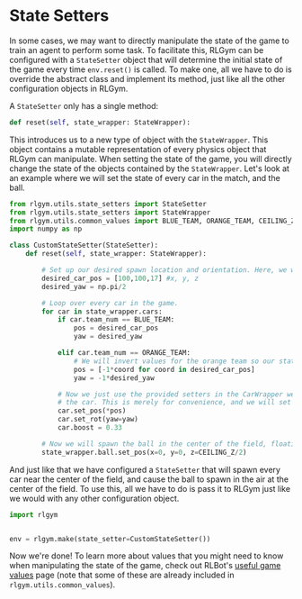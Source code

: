 # State Setters

In some cases, we may want to directly manipulate the state of the game to train an agent to perform some task.
To facilitate this, RLGym can be configured with a `StateSetter` object that will determine the initial state of the game every time `env.reset()` is called.
To make one, all we have to do is override the abstract class and implement its method, just like all the other configuration objects in RLGym.

A `StateSetter` only has a single method:

```python
def reset(self, state_wrapper: StateWrapper):
```

This introduces us to a new type of object with the `StateWrapper`.
This object contains a mutable representation of every physics object that RLGym can manipulate.
When setting the state of the game, you will directly change the state of the objects contained by the `StateWrapper`.
Let's look at an example where we will set the state of every car in the match, and the ball.

```python
from rlgym.utils.state_setters import StateSetter
from rlgym.utils.state_setters import StateWrapper
from rlgym.utils.common_values import BLUE_TEAM, ORANGE_TEAM, CEILING_Z
import numpy as np

class CustomStateSetter(StateSetter):
    def reset(self, state_wrapper: StateWrapper):

        # Set up our desired spawn location and orientation. Here, we will only change the yaw, leaving the remaining orientation values unchanged.
        desired_car_pos = [100,100,17] #x, y, z
        desired_yaw = np.pi/2

        # Loop over every car in the game.
        for car in state_wrapper.cars:
            if car.team_num == BLUE_TEAM:
                pos = desired_car_pos
                yaw = desired_yaw

            elif car.team_num == ORANGE_TEAM:
                # We will invert values for the orange team so our state setter treats both teams in the same way.
                pos = [-1*coord for coord in desired_car_pos]
                yaw = -1*desired_yaw

            # Now we just use the provided setters in the CarWrapper we are manipulating to set its state. Note that here we are unpacking the pos array to set the position of 
            # the car. This is merely for convenience, and we will set the x,y,z coordinates directly when we set the state of the ball in a moment.
            car.set_pos(*pos)
            car.set_rot(yaw=yaw)
            car.boost = 0.33

        # Now we will spawn the ball in the center of the field, floating in the air.
        state_wrapper.ball.set_pos(x=0, y=0, z=CEILING_Z/2)
```

And just like that we have configured a `StateSetter` that will spawn every car near the center of the field, and cause the ball to spawn in the air at the center of the field.
To use this, all we have to do is pass it to RLGym just like we would with any other configuration object.

```python
import rlgym


env = rlgym.make(state_setter=CustomStateSetter())
```

Now we're done!
To learn more about values that you might need to know when manipulating the state of the game, check out RLBot's [useful game values](https://github.com/RLBot/RLBot/wiki/Useful-Game-Values) page (note that some of these are already included in `rlgym.utils.common_values`).
